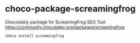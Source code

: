 # choco-package-screamingfrog
Chocolately package for ScreamingFrog SEO Tool
https://community.chocolatey.org/packages/screamingfrog

  ```
  choco install screamingfrog
  ```
